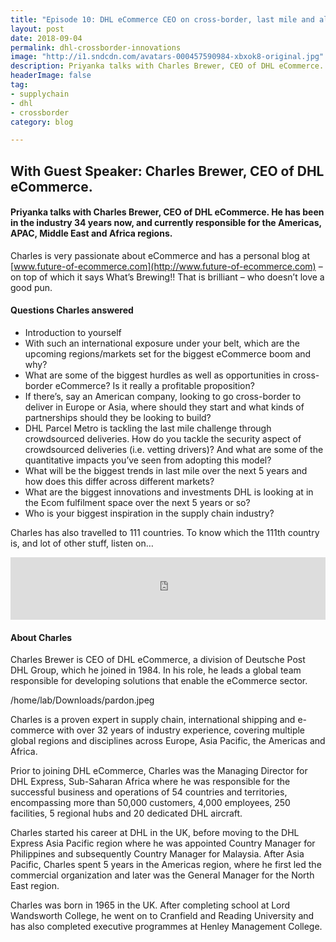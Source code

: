 ```yaml
---
title: "Episode 10: DHL eCommerce CEO on cross-border, last mile and all things eCom"
layout: post
date: 2018-09-04
permalink: dhl-crossborder-innovations
image: "http://i1.sndcdn.com/avatars-000457590984-xbxok8-original.jpg"
description: Priyanka talks with Charles Brewer, CEO of DHL eCommerce. He has been in the industry 34 years now, and currently responsible for the Americas, APAC, Middle East and Africa regions.
headerImage: false
tag:
- supplychain
- dhl
- crossborder
category: blog

---
```

## With Guest Speaker:  Charles Brewer, CEO of DHL eCommerce. 
#### Priyanka talks with Charles Brewer, CEO of DHL eCommerce. He has been in the industry 34 years now, and currently responsible for the Americas, APAC, Middle East and Africa regions.

Charles is very passionate about eCommerce and has a personal blog at [www.future-of-ecommerce.com](http://www.future-of-ecommerce.com) – on top of which it says What’s Brewing!! That is brilliant – who doesn’t love a good pun. 


#### Questions Charles answered
 
- Introduction to yourself 
- With such an international exposure under your belt, which are the upcoming regions/markets set for the biggest eCommerce boom and why?
- What are some of the biggest hurdles as well as opportunities in cross-border eCommerce? Is it really a profitable proposition?
- If there’s, say an American company, looking to go cross-border to deliver in Europe or Asia, where should they start and what kinds of partnerships should they be looking to build? 
- DHL Parcel Metro is tackling the last mile challenge through crowdsourced deliveries. How do you tackle the security aspect of crowdsourced deliveries (i.e. vetting drivers)? And what are some of the quantitative impacts you’ve seen from adopting this model?
- What will be the biggest trends in last mile over the next 5 years and how does this differ across different markets?
- What are the biggest innovations and investments DHL is looking at in the Ecom fulfilment space over the next 5 years or so?
- Who is your biggest inspiration in the supply chain industry?




Charles has also travelled to 111 countries. To know which the 111th country is, and lot of other stuff, listen on…



<iframe src="https://publisher.podtrac.com/player/MTE0ODIy0/MTA1" width="100%" height="100" scrolling="no" frameborder="no"></iframe>





#### About Charles

Charles Brewer is CEO of DHL eCommerce, a division of Deutsche Post DHL Group, which he joined in 1984. In his role, he leads a global team responsible for developing solutions that enable the eCommerce sector.

/home/lab/Downloads/pardon.jpeg


Charles is a proven expert in supply chain, international shipping and e-commerce with over 32 years of industry experience, covering multiple global regions and disciplines across Europe, Asia Pacific, the Americas and Africa. 

Prior to joining DHL eCommerce, Charles was the Managing Director for DHL Express, Sub-Saharan Africa where he was responsible for the successful business and operations of 54 countries and territories, encompassing more than 50,000 customers, 4,000 employees, 250 facilities, 5 regional hubs and 20 dedicated DHL aircraft. 

Charles started his career at DHL in the UK, before moving to the DHL Express Asia Pacific region where he was appointed Country Manager for Philippines and subsequently Country Manager for Malaysia. After Asia Pacific, Charles spent 5 years in the Americas region, where he first led the commercial organization and later was the General Manager for the North East region.

Charles was born in 1965 in the UK. After completing school at Lord Wandsworth College, he went on to Cranfield and Reading University and has also completed executive programmes at Henley Management College. 
